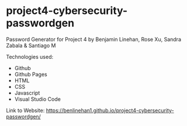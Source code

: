 # project4-cybersecurity-passwordgen

Password Generator for Project 4 by Benjamin Linehan, Rose Xu, Sandra Zabala & Santiago M

Technologies used:
- Github
- Github Pages
- HTML
- CSS
- Javascript
- Visual Studio Code
  
Link to Website: https://benlinehan1.github.io/project4-cybersecurity-passwordgen/

